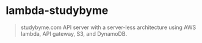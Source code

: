 # lambda-studybyme
> studybyme.com API server with a server-less architecture using AWS lambda, API gateway, S3, and DynamoDB.
